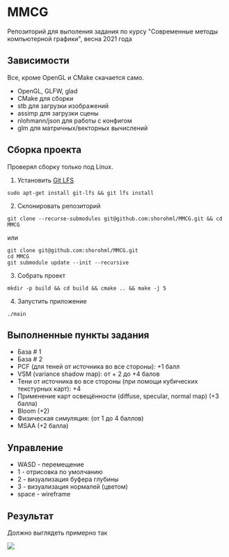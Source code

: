 # MMCG
Репозиторий для выполения задания по курсу "Современные методы компьютерной графики", весна 2021 года

## Зависимости

Все, кроме OpenGL и CMake скачается само.

- OpenGL, GLFW, glad
- CMake для сборки
- stb для загрузки изображений
- assimp для загрузки сцены
- nlohmann/json для работы с конфигом
- glm для матричных/векторных вычислений

## Сборка проекта

Проверял сборку только под Linux.

1. Установить [Git LFS](https://git-lfs.github.com/)
```
sudo apt-get install git-lfs && git lfs install
```
2. Склонировать репозиторий
```
git clone --recurse-submodules git@github.com:shorohml/MMCG.git && cd MMCG
```
или
```
git clone git@github.com:shorohml/MMCG.git
cd MMCG
git submodule update --init --recursive
```
3. Собрать проект
```
mkdir -p build && cd build && cmake .. && make -j 5
``` 
4. Запустить приложение
```
./main
```

## Выполненные пункты задания

- База # 1
- База # 2
- PCF (для теней от источника во все стороны): +1 балл
- VSM (variance shadow map): от + 2 до +4 балов
- Тени от источника во все стороны (при помощи кубических текстурных карт): +4
- Применение карт освещённости (diffuse, specular, normal map) (+3 балла)
- Bloom (+2)
- Физическая симуляция: (от 1 до 4 баллов)
- MSAA (+2 балла)

## Управление

- WASD - перемещение
- 1 - отрисовка по умолчанию
- 2 - визуализация буфера глубины
- 3 - визуализация нормалей (цветом)
- space - wireframe

## Результат

Должно выглядеть примерно так

![](data/appScreenshot.png)
